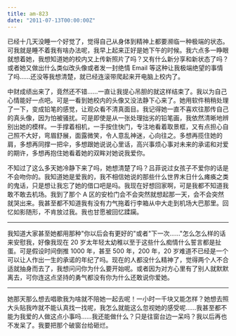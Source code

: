 ```yaml
---
title: am-823
date: "2011-07-13T00:00:00Z"
---
```


已经十几天没睡一个好觉了，觉得自己从身体到精神上都要濒临一种极端的状态。可我就是睡不着我有啥办法呢，我早上起来正好是她下午的时候。我六点多一睁眼就想着她，我想知道她的校内又上传新照片了吗？又有什么新分享和新状态了吗？或者她又做出什么类似改头像或者发一封绝情 Email 等这种让我极端绝望的事情了吗……还没等我想清楚，就已经连滚带爬起来开电脑上校内了。

中财成绩出来了，竟然还不错……一直让我提心吊胆的就这样结束了。我以为自己心情能好一点吧。可是一看到她校内的头像又没法静下心来了。她用软件稍稍处理了一下，变成铅笔的感觉，让观众看不清真面目。我记得她一直不喜欢往那传自己的真头像，因为怕被骚扰。可是即使是从一张处理拙劣的铅笔画，我依然清晰地辨别出她的模样。一手撑着相机，一手按住快门，专注地看着取景框，又有点担心自己照不大好，弯眉舒展，面露微笑，令人意乱神迷，心向往之。多想再揽住她的肩，多想再同撑一把伞，多想跟她说说心里话，高兴事烦心事对未来的承诺和对爱的期许，多想再抱住她看着她的双眸对她说我爱你。

不知过了这么多天她冷静下来了吗，她想清楚了吗？吕菲说过女孩子不爱你的话是不会吻你的。我知道她是爱我的，我不相信她说的那些什么世界末日什么瘫痪之类的鬼话，只是想让我忘了她的借口吧是吗。我现在好想回家啊，可是我都不知道我敢不敢去机场。我到了那个 A 区的安检门会不会突然就想起那一天，会不会突然就哭出来。我甚至都不知道我有没有力气拖着行李箱从中大走到机场大巴那里。回忆如影随形，不肯放过我。我也甘愿被回忆蹂躏。

---

我知道大家甚至她都用那种"你以后会有更好的"或者"下一次……"怎么怎么样的话来安慰我，好像我现在 20 岁太年轻太幼稚以至于这些什么痴情什么誓言都是扯蛋。可是假设时间倒推 1000 年，甚至 500 年，200 年，20 岁难道不已经是一个可以让人作出一生的承诺的年纪了吗。现在的人都没什么精神了，觉得两个人不合适就抽身而去了，我想问问你为什么要开始呢。或者因为对方心里有了别人就默默离去，可你连这点坚持的勇气都没有你为什么还敢说你爱她。

---

她那天那么想去唱歌我为啥就不陪她一起去呢！一小时一千块又能怎样？她想去照大头贴我咋就不能认真找一找呢，我怎么就能这么忽视她的感受呢……我甚至都不能为我爱的人做这点小事吗……我还能做什么？只是往窗台边一呆吗？我以后再也不发呆了。我要把那个破窗台给砸烂。

